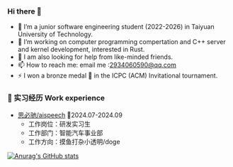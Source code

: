 ### Hi there 👋
<!--
**Ar-Gas/Ar-Gas** is a ✨ _special_ ✨ repository because its `README.md` (this file) appears on your GitHub profile.-->
- 🌱 I’m a junior software engineering student (2022-2026) in Taiyuan University of Technology.
- 👯 I’m working on computer programming compertation and C++ server and kernel development, interested in Rust.
- 🤔 I am also looking for help from like-minded friends.
- 📫 How to reach me: email me :2934060590@qq.com
- ⚡ I won a bronze medal 🥉 in the ICPC (ACM) Invitational tournament.

### 🏢 实习经历 Work experience
- [思必驰/aispeech](https://www.aispeech.com/) 📌2024.07-2024.09
  - 工作岗位：研发实习生
  - 工作部门：智能汽车事业部
  - 工作方向：摸鱼打杂小透明/doge

[![Anurag's GitHub stats](https://github-readme-stats.vercel.app/api?username=Ar-Gas&show_icons=true&theme=dark)](https://github.com/anuraghazra/github-readme-stats)
